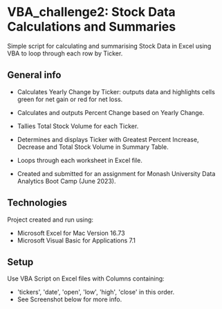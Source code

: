 # VBA_challenge2: Stock Data Calculations and Summaries 
Simple script for calculating and summarising Stock Data in Excel using VBA to loop through each row by Ticker.

## General info
- Calculates Yearly Change by Ticker: outputs data and highlights cells green for net gain or red for net loss.

- Calculates and outputs Percent Change based on Yearly Change.

- Tallies Total Stock Volume for each Ticker.

- Determines and displays Ticker with Greatest Percent Increase, Decrease and Total Stock Volume in Summary Table.

- Loops through each worksheet in Excel file.

- Created and submitted for an assignment for Monash University Data Analytics Boot Camp (June 2023).

## Technologies
Project created and run using:

- Microsoft Excel for Mac Version 16.73
- Microsoft Visual Basic for Applications 7.1
## Setup
Use VBA Script on Excel files with Columns containing:

- 'tickers', 'date', 'open', 'low', 'high', 'close' in this order.
- See Screenshot below for more info.
